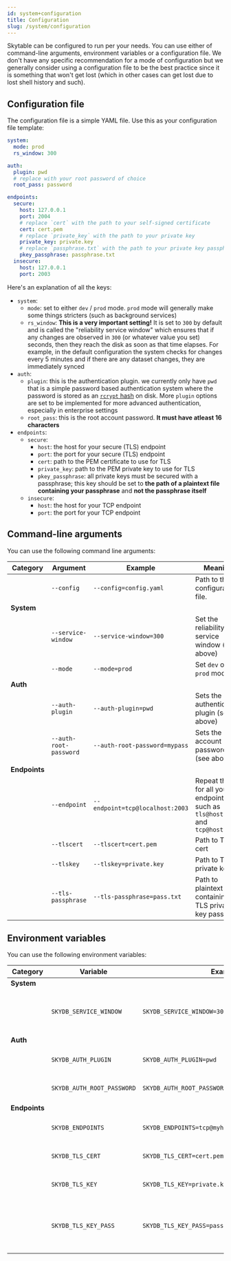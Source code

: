 ```yaml
---
id: system+configuration
title: Configuration
slug: /system/configuration
---
```


Skytable can be configured to run per your needs. You can use either of command-line arguments, environment variables or a 
configuration file. We don't have any specific recommendation for a mode of configuration but we generally consider using a
configuration file to be the best practice since it is something that won't get lost (which in other cases can get lost due
to lost shell history and such).

## Configuration file

The configuration file is a simple YAML file. Use this as your configuration file template:

```yaml
system:
  mode: prod
  rs_window: 300

auth:
  plugin: pwd
  # replace with your root password of choice
  root_pass: password

endpoints:
  secure:
    host: 127.0.0.1
    port: 2004
    # replace `cert` with the path to your self-signed certificate
    cert: cert.pem
    # replace `private_key` with the path to your private key
    private_key: private.key
    # replace `passphrase.txt` with the path to your private key passphrase
    pkey_passphrase: passphrase.txt
  insecure:
    host: 127.0.0.1
    port: 2003
```

Here's an explanation of all the keys:
- `system`:
  - `mode`: set to either `dev` / `prod` mode. `prod` mode will generally make some things stricters (such as background services)
  - `rs_window`: **This is a very important setting!** It is set to `300` by default and is called the "reliability service window" which ensures that if any changes are observed in `300` (or whatever value you set) seconds, then they reach the disk
  as soon as that time elapses. For example, in the default configuration the system checks for changes every 5 minutes and if there are any dataset changes, they are immediately synced
- `auth`:
  - `plugin`: this is the authentication plugin. we currently only have `pwd` that is a simple password based authentication system where the password is stored as an [`rcrypt` hash](https://github.com/ohsayan/rcrypt) on disk. More `plugin` options are set to be implemented for more advanced authentication, especially in enterprise settings
  - `root_pass`: this is the root account password. **It must have atleast 16 characters**
- `endpoints`:
  - `secure`:
    - `host`: the host for your secure (TLS) endpoint
    - `port`: the port for your secure (TLS) endpoint
    - `cert`: path to the PEM certificate to use for TLS
    - `private_key`: path to the PEM private key to use for TLS
    - `pkey_passphrase`: all private keys must be secured with a passphrase; this key should be set to **the path of a plaintext file containing your passphrase** and **not the passphrase itself**
  - `insecure`:
    - `host`: the host for your TCP endpoint
    - `port`: the port for your TCP endpoint

## Command-line arguments

You can use the following command line arguments:

| Category      | Argument               | Example                         | Meaning                                                                        |
| ------------- | ---------------------- | ------------------------------- | ------------------------------------------------------------------------------ |
|               | `--config`             | `--config=config.yaml`          | Path to the configuration file.                                                |
| **System**    |                        |                                 |                                                                                |
|               | `--service-window`     | `--service-window=300`          | Set the reliability service window (see above)                                 |
|               | `--mode`               | `--mode=prod`                   | Set `dev` or `prod` mode                                                       |
| **Auth**      |                        |                                 |                                                                                |
|               | `--auth-plugin`        | `--auth-plugin=pwd`             | Sets the authentication plugin (see above)                                     |
|               | `--auth-root-password` | `--auth-root-password=mypass`   | Sets the root account password (see above)                                     |
| **Endpoints** |                        |                                 |                                                                                |
|               | `--endpoint`           | `--endpoint=tcp@localhost:2003` | Repeat this for all your endpoints such as `tls@host:port` and `tcp@host:port` |
|               | `--tlscert`            | `--tlscert=cert.pem`            | Path to TLS cert                                                               |
|               | `--tlskey`             | `--tlskey=private.key`          | Path to TLS private key                                                        |
|               | `--tls-passphrase`     | `--tls-passphrase=pass.txt`     | Path to plaintext file containing TLS private key password                     |

## Environment variables

You can use the following environment variables:

| Category      | Variable                   | Example                                           | Meaning                                                                     |
| ------------- | -------------------------- | ------------------------------------------------- | --------------------------------------------------------------------------- |
| **System**    |                            |                                                   |                                                                             |
|               | `SKYDB_SERVICE_WINDOW`     | `SKYDB_SERVICE_WINDOW=300`                        | Sets the reliability service window (see above)                             |
| **Auth**      |                            |                                                   |                                                                             |
|               | `SKYDB_AUTH_PLUGIN`        | `SKYDB_AUTH_PLUGIN=pwd`                           | Sets the authentication plugin                                              |
|               | `SKYDB_AUTH_ROOT_PASSWORD` | `SKYDB_AUTH_ROOT_PASSWORD=mypass`                 | Sets the root account password                                              |
| **Endpoints** |                            |                                                   |                                                                             |
|               | `SKYDB_ENDPOINTS`          | `SKYDB_ENDPOINTS=tcp@myhost:2003,tls@myhost:2004` | Sets the endpoints to use                                                   |
|               | `SKYDB_TLS_CERT`           | `SKYDB_TLS_CERT=cert.pem`                         | Sets the path to the TLS cert                                               |
|               | `SKYDB_TLS_KEY`            | `SKYDB_TLS_KEY=private.key`                       | Sets the path to the TLS private key                                        |
|               | `SKYDB_TLS_KEY_PASS`       | `SKYDB_TLS_KEY_PASS=pass.txt`                     | Sets the path to the plaintext file containing the TLS private key password |
